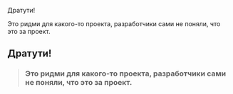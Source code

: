 Дратути!

Это ридми для какого-то проекта, разработчики сами не поняли, что это за проект.
## Дратути!
> ###  Это ридми для какого-то проекта, разработчики сами не поняли, что это за проект.


